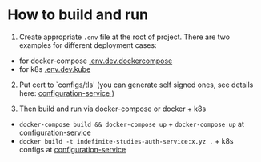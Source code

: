 # How to build and run
1. Create appropriate `.env` file at the root of project. There are two examples for different deployment cases:

 - for docker-compose [.env.dev.dockercompose](https://github.com/ArtemVoronov/indefinite-studies-auth-service/blob/main/.env.dev.dockercompose)
 - for k8s [.env.dev.kube](https://github.com/ArtemVoronov/indefinite-studies-auth-service/blob/main/.env.dev.kube)

2. Put cert to `configs/tls' (you can generate self signed ones, see details here: [configuration-service ](https://github.com/ArtemVoronov/indefinite-studies-configuration-service))

3. Then build and run via docker-compose or docker + k8s
 - `docker-compose build && docker-compose up` + `docker-compose up` at [configuration-service ](https://github.com/ArtemVoronov/indefinite-studies-configuration-service)
 - `docker build -t indefinite-studies-auth-service:x.yz .` + k8s configs at [configuration-service ](https://github.com/ArtemVoronov/indefinite-studies-configuration-service)